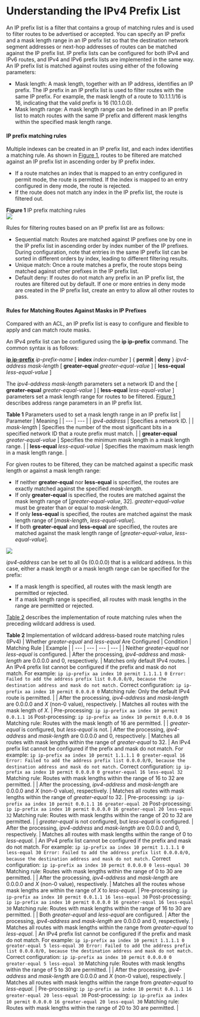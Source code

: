 Understanding the IPv4 Prefix List
==================================

An IP prefix list is a filter that contains a group of matching rules and is used to filter routes to be advertised or accepted. You can specify an IP prefix and a mask length range in an IP prefix list so that the destination network segment addresses or next-hop addresses of routes can be matched against the IP prefix list. IP prefix lists can be configured for both IPv4 and IPv6 routes, and IPv4 and IPv6 prefix lists are implemented in the same way. An IP prefix list is matched against routes using either of the following parameters:

* Mask length: A mask length, together with an IP address, identifies an IP prefix. The IP prefix in an IP prefix list is used to filter routes with the same IP prefix. For example, the mask length of a route to 10.1.1.1/16 is 16, indicating that the valid prefix is 16 (10.1.0.0).
* Mask length range: A mask length range can be defined in an IP prefix list to match routes with the same IP prefix and different mask lengths within the specified mask length range.

#### IP prefix matching rules

Multiple indexes can be created in an IP prefix list, and each index identifies a matching rule. As shown in [Figure 1](#EN-US_CONCEPT_0000001130783778__fig8214115318126), routes to be filtered are matched against an IP prefix list in ascending order by IP prefix index.

* If a route matches an index that is mapped to an entry configured in permit mode, the route is permitted. If the index is mapped to an entry configured in deny mode, the route is rejected.
* If the route does not match any index in the IP prefix list, the route is filtered out.

**Figure 1** IP prefix matching rules  
![](figure/en-us_image_0000001130783788.png)

Rules for filtering routes based on an IP prefix list are as follows:

* Sequential match: Routes are matched against IP prefixes one by one in the IP prefix list in ascending order by index number of the IP prefixes. During configuration, note that entries in the same IP prefix list can be sorted in different orders by index, leading to different filtering results.
* Unique match: Once a route matches a prefix, the route stops being matched against other prefixes in the IP prefix list.
* Default deny: If routes do not match any prefix in an IP prefix list, the routes are filtered out by default. If one or more entries in deny mode are created in the IP prefix list, create an entry to allow all other routes to pass.

#### Rules for Matching Routes Against Masks in IP Prefixes

Compared with an ACL, an IP prefix list is easy to configure and flexible to apply and can match route masks.

An IPv4 prefix list can be configured using the **ip ip-prefix** command. The common syntax is as follows:

[**ip ip-prefix**](cmdqueryname=ip+ip-prefix) *ip-prefix-name* [ **index** *index-number* ] { **permit** | **deny** } *ipv4-address* *mask-length* [ **greater-equal** *greater-equal-value* ] [ **less-equal** *less-equal-value* ]

The *ipv4-address* *mask-length* parameters set a network ID and the [ **greater-equal** *greater-equal-value* ] [ **less-equal** *less-equal-value* ] parameters set a mask length range for routes to be filtered. [Figure 1](#EN-US_CONCEPT_0000001130783778__fig8214115318126) describes address range parameters in an IP prefix list.

**Table 1** Parameters used to set a mask length range in an IP prefix list
| Parameter | Meaning |
| --- | --- |
| *ipv4-address* | Specifies a network ID. |
| *mask-length* | Specifies the number of the most significant bits in a specified network ID that a route prefix must match. |
| **greater-equal** *greater-equal-value* | Specifies the minimum mask length in a mask length range. |
| **less-equal** *less-equal-value* | Specifies the maximum mask length in a mask length range. |

For given routes to be filtered, they can be matched against a specific mask length or against a mask length range:

* If neither **greater-equal** nor **less-equal** is specified, the routes are exactly matched against the specified *mask-length*.
* If only **greater-equal** is specified, the routes are matched against the mask length range of [*greater-equal-value*, 32]. *greater-equal-value* must be greater than or equal to *mask-length*.
* If only **less-equal** is specified, the routes are matched against the mask length range of [*mask-length*, *less-equal-value*].
* If both **greater-equal** and **less-equal** are specified, the routes are matched against the mask length range of [*greater-equal-value*, *less-equal-value*].

![](public_sys-resources/note_3.0-en-us.png) 

*ipv4-address* can be set to all 0s (0.0.0.0) that is a wildcard address. In this case, either a mask length or a mask length range can be specified for the prefix:

* If a mask length is specified, all routes with the mask length are permitted or rejected.
* If a mask length range is specified, all routes with mask lengths in the range are permitted or rejected.

[Table 2](#EN-US_CONCEPT_0000001130783778__table396025011510) describes the implementation of route matching rules when the preceding wildcard address is used.

**Table 2** Implementation of wildcard address-based route matching rules (IPv4)
| Whether *greater-equal* and *less-equal* Are Configured | Condition | Matching Rule | Example |
| --- | --- | --- | --- |
| Neither *greater-equal* nor *less-equal* is configured. | After the processing, *ipv4-address* and *mask-length* are 0.0.0.0 and 0, respectively. | Matches only default IPv4 routes. | An IPv4 prefix list cannot be configured if the prefix and mask do not match. For example:  ``` ip ip-prefix aa index 10 permit 1.1.1.1 0 Error: Failed to add the address prefix list 0.0.0.0/0, because the destination address and mask do not match. ```  Correct configuration:  ``` ip ip-prefix aa index 10 permit 0.0.0.0 0 ```  Matching rule: Only the default IPv4 route is permitted. |
| After the processing, *ipv4-address* and *mask-length* are 0.0.0.0 and *X* (non-0 value), respectively. | Matches all routes with the mask length of *X*. | Pre-processing:  ``` ip ip-prefix aa index 10 permit 0.0.1.1 16 ```  Post-processing:  ``` ip ip-prefix aa index 10 permit 0.0.0.0 16 ```  Matching rule: Routes with the mask length of 16 are permitted. |
| *greater-equal* is configured, but *less-equal* is not. | After the processing, *ipv4-address* and *mask-length* are 0.0.0.0 and 0, respectively. | Matches all routes with mask lengths within the range of *greater-equal* to 32. | An IPv4 prefix list cannot be configured if the prefix and mask do not match. For example:  ``` ip ip-prefix aa index 10 permit 1.1.1.1 0 greater-equal 16 Error: Failed to add the address prefix list 0.0.0.0/0, because the destination address and mask do not match. ```  Correct configuration:  ``` ip ip-prefix aa index 10 permit 0.0.0.0 0 greater-equal 16 less-equal 32 ```  Matching rule: Routes with mask lengths within the range of 16 to 32 are permitted. |
| After the processing, *ipv4-address* and *mask-length* are 0.0.0.0 and *X* (non-0 value), respectively. | Matches all routes with mask lengths within the range of *greater-equal* to 32. | Pre-processing:  ``` ip ip-prefix aa index 10 permit 0.0.1.1 16 greater-equal 20 ```  Post-processing:  ``` ip ip-prefix aa index 10 permit 0.0.0.0 16 greater-equal 20 less-equal 32 ```  Matching rule: Routes with mask lengths within the range of 20 to 32 are permitted. |
| *greater-equal* is not configured, but *less-equal* is configured. | After the processing, *ipv4-address* and *mask-length* are 0.0.0.0 and 0, respectively. | Matches all routes with mask lengths within the range of 0 to *less-equal*. | An IPv4 prefix list cannot be configured if the prefix and mask do not match. For example:  ``` ip ip-prefix aa index 10 permit 1.1.1.1 0 less-equal 30 Error: Failed to add the address prefix list 0.0.0.0/0, because the destination address and mask do not match. ```  Correct configuration:  ``` ip ip-prefix aa index 10 permit 0.0.0.0 0 less-equal 30 ```  Matching rule: Routes with mask lengths within the range of 0 to 30 are permitted. |
| After the processing, *ipv4-address* and *mask-length* are 0.0.0.0 and *X* (non-0 value), respectively. | Matches all the routes whose mask lengths are within the range of *X* to *less-equal*. | Pre-processing:  ``` ip ip-prefix aa index 10 permit 0.0.1.1 16 less-equal 30 ```  Post-processing:  ``` ip ip-prefix aa index 10 permit 0.0.0.0 16 greater-equal 16 less-equal 30 ```  Matching rule: Routes with mask lengths within the range of 16 to 30 are permitted. |
| Both *greater-equal* and *less-equal* are configured. | After the processing, *ipv4-address* and *mask-length* are 0.0.0.0 and 0, respectively. | Matches all routes with mask lengths within the range from *greater-equal* to *less-equal*. | An IPv4 prefix list cannot be configured if the prefix and mask do not match. For example:  ``` ip ip-prefix aa index 10 permit 1.1.1.1 0 greater-equal 5 less-equal 30 Error: Failed to add the address prefix list 0.0.0.0/0, because the destination address and mask do not match. ```  Correct configuration:  ``` ip ip-prefix aa index 10 permit 0.0.0.0 0 greater-equal 5 less-equal 30 ```  Matching rule: Routes with mask lengths within the range of 5 to 30 are permitted. |
| After the processing, *ipv4-address* and *mask-length* are 0.0.0.0 and *X* (non-0 value), respectively. | Matches all routes with mask lengths within the range from *greater-equal* to *less-equal*. | Pre-processing:  ``` ip ip-prefix aa index 10 permit 0.0.1.1 16 greater-equal 20 less-equal 30 ```  Post-processing:  ``` ip ip-prefix aa index 10 permit 0.0.0.0 16 greater-equal 20 less-equal 30 ```  Matching rule: Routes with mask lengths within the range of 20 to 30 are permitted. |